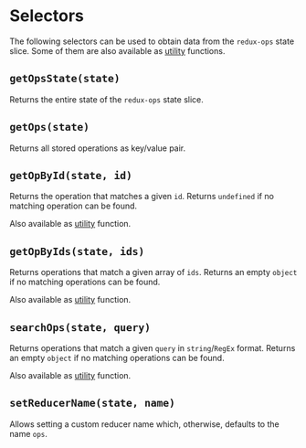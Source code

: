 # Selectors

The following selectors can be used to obtain data from the `redux-ops` state slice. Some of them are also available as [utility](Utility.md) functions.

## `getOpsState(state)`

Returns the entire state of the `redux-ops` state slice.

## `getOps(state)`

Returns all stored operations as key/value pair.

## `getOpById(state, id)`

Returns the operation that matches a given `id`.
Returns `undefined` if no matching operation can be found.

Also available as [utility](Utility.md#getOpById-state--id-) function.

## `getOpByIds(state, ids)`

Returns operations that match a given array of `ids`. Returns an empty `object` if no matching operations can be found.

Also available as [utility](Utility.md#getOpByIds-state--ids-) function.

## `searchOps(state, query)`

Returns operations that match a given `query` in `string`/`RegEx` format. Returns an empty `object` if no matching operations can be found.

Also available as [utility](Utility.md#searchOps-state--query-) function.

## `setReducerName(state, name)`

Allows setting a custom reducer name which, otherwise, defaults to the name `ops`.
